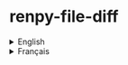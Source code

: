 # renpy-file-diff

<details>
<summary>English</summary>

### English Content
Compare `.rpy` files in two folders, showing identical, different, and unique files.

## Table of Contents
- [Installation](#installation)
- [Usage](#usage)
- [Example](#example)
- [Contributing](#contributing)
- [License](#license)

## Installation

Clone this repository to your local machine:

```bash
git clone https://github.com/cherifVN/renpy-file-diff.git
```

Navigate to the project directory:

```bash
cd renpy-file-diff
```

## Usage

Ensure the cloned folder contains exactly two subfolders, each containing `.rpy` files to compare.

Run the Python script:

```bash
python parse.py
```

### Detailed Explanation

1. **Clone the repository**: Use the `git clone` command to copy the repository to your local machine.
2. **Navigate to the directory**: Use `cd renpy-file-diff` to enter the project directory.
3. **Prepare the folders**: Create two subfolders in the project directory and place the `.rpy` files to compare in them.
4. **Run the script**: Execute the `parse.py` script with Python to compare the files.

## Example

Suppose you have the following two folders in the script directory:

```
renpy-file-diff/
├── folder1/
│   ├── script1.rpy
│   └── script2.rpy
└── folder2/
    ├── script1.rpy
    └── script3.rpy
```

The script will display identical, different, and unique files.

### Output
(The code is in french, so the output too)
```
Fichiers avec le même nom et contenu identique :
[script1.rpy]

Fichiers avec le même nom mais un contenu différent :
[]

Fichiers uniques dans l'un ou l'autre des dossiers :
script2.rpy (dans dossier1)
script3.rpy (dans dossier2)
```

## Contributing

Contributions are welcome! Please submit a pull request or open an issue to discuss the changes you wish to make.

## License

This project is licensed under the [GNU GPL v3](./LICENSE).

</details>

<details>
<summary>Français</summary>

### Contenu en Français
Comparer les fichiers `.rpy` dans deux dossiers, affichant les fichiers identiques, différents et uniques.

## Table des matières
- [Installation](#installation)
- [Utilisation](#utilisation)
- [Exemple](#exemple)
- [Contribuer](#contribuer)
- [Licence](#licence)

## Installation

Clonez ce dépôt sur votre machine locale :

```bash
git clone https://github.com/cherifVN/renpy-file-diff.git
```

Accédez au répertoire du projet :

```bash
cd renpy-file-diff
```

## Utilisation

Assurez-vous que le dossier cloné contient exactement deux sous-dossiers, chacun contenant des fichiers `.rpy` à comparer.

Exécutez le script Python :

```bash
python parse.py
```

### Explications détaillées

1. **Cloner le dépôt** : Utilisez la commande `git clone` pour copier le dépôt sur votre machine locale.
2. **Naviguer dans le répertoire** : Utilisez `cd renpy-file-diff` pour entrer dans le répertoire du projet.
3. **Préparer les dossiers** : Créez deux sous-dossiers dans le répertoire du projet et placez-y les fichiers `.rpy` à comparer.
4. **Exécuter le script** : Lancez le script `parse.py` avec Python pour comparer les fichiers.

## Exemple

Supposons que vous ayez les deux dossiers suivants dans le répertoire du script :

```
renpy-file-diff/
├── dossier1/
│   ├── script1.rpy
│   └── script2.rpy
└── dossier2/
    ├── script1.rpy
    └── script3.rpy
```

Le script affichera les fichiers identiques, différents et uniques.

### Sortie

```
Fichiers avec le même nom et contenu identique :
[script1.rpy]

Fichiers avec le même nom mais un contenu différent :
[]

Fichiers uniques dans l'un ou l'autre des dossiers :
script2.rpy (dans dossier1)
script3.rpy (dans dossier2)
```

## Contribuer

Les contributions sont les bienvenues ! Veuillez soumettre une pull request ou ouvrir une issue pour discuter des changements que vous souhaitez apporter.

## Licence

Ce projet est sous licence [GNU GPL v3](./LICENSE).

</details>
